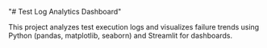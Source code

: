 "# Test Log Analytics Dashboard" 

This project analyzes test execution logs and visualizes failure trends 
using Python (pandas, matplotlib, seaborn) and Streamlit for dashboards.